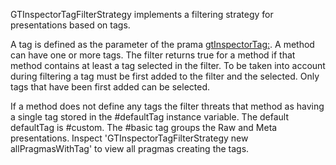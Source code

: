 GTInspectorTagFilterStrategy implements a filtering strategy for presentations based on tags.A tag is defined as the parameter of the prama <gtInspectorTag:>. A method can have one or more tags.The filter returns true for a method if that method contains at least a tag selected in the filter. To be taken into account during filtering a tag must be first added to the filter and the selected. Only tags that have been first added can be selected.  If a method does not define any tags the filter threats that method as having a single tag stored in the #defaultTag instance variable. The default defaultTag is #custom. The #basic tag  groups the Raw and Meta presentations. Inspect 'GTInspectorTagFilterStrategy new allPragmasWithTag' to view all pragmas creating the tags.
